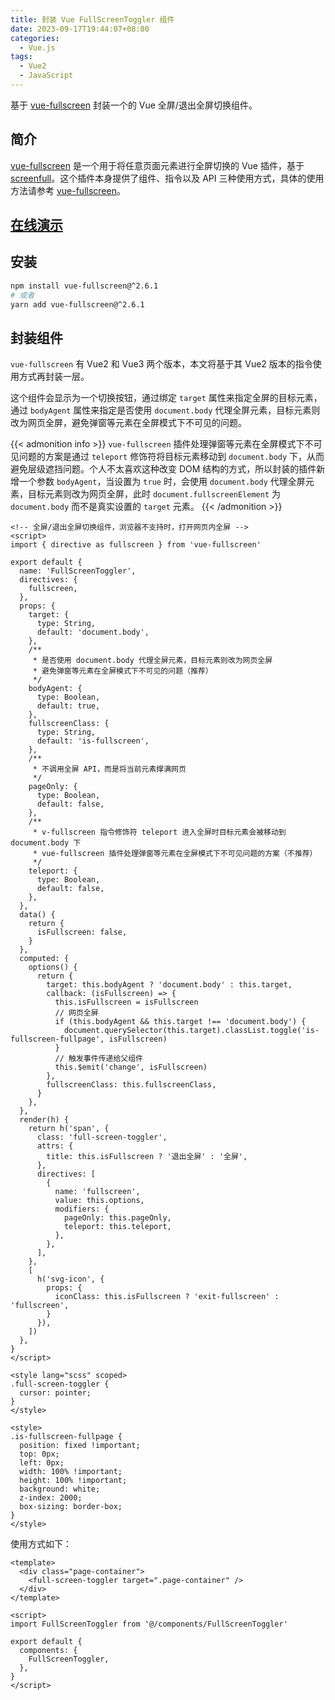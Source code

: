 ```yaml
---
title: 封装 Vue FullScreenToggler 组件
date: 2023-09-17T19:44:07+08:00
categories:
  - Vue.js
tags:
  - Vue2
  - JavaScript
---
```


基于 [vue-fullscreen](https://github.com/mirari/vue-fullscreen) 封装一个的 Vue 全屏/退出全屏切换组件。

<!--more-->

## 简介

[vue-fullscreen](https://github.com/mirari/vue-fullscreen) 是一个用于将任意页面元素进行全屏切换的 Vue 插件，基于 [screenfull](https://github.com/sindresorhus/screenfull)。这个插件本身提供了组件、指令以及 API 三种使用方式，具体的使用方法请参考 [vue-fullscreen](https://github.com/mirari/vue-fullscreen)。

## [在线演示](https://yuhanglee.github.io/vue-el-demo/#/fullscreen)

## 安装

```bash
npm install vue-fullscreen@^2.6.1
# 或者
yarn add vue-fullscreen@^2.6.1
```

## 封装组件

`vue-fullscreen` 有 Vue2 和 Vue3 两个版本，本文将基于其 Vue2 版本的指令使用方式再封装一层。

这个组件会显示为一个切换按钮，通过绑定 `target` 属性来指定全屏的目标元素，通过 `bodyAgent` 属性来指定是否使用 `document.body` 代理全屏元素，目标元素则改为网页全屏，避免弹窗等元素在全屏模式下不可见的问题。

{{< admonition info >}}
`vue-fullscreen` 插件处理弹窗等元素在全屏模式下不可见问题的方案是通过 `teleport` 修饰符将目标元素移动到 `document.body` 下，从而避免层级遮挡问题。个人不太喜欢这种改变 DOM 结构的方式，所以封装的插件新增一个参数 `bodyAgent`，当设置为 `true` 时，会使用 `document.body` 代理全屏元素，目标元素则改为网页全屏，此时 `document.fullscreenElement` 为 `document.body` 而不是真实设置的 `target` 元素。
{{< /admonition >}}

```vue {title=FullScreenToggler.vue}
<!-- 全屏/退出全屏切换组件，浏览器不支持时，打开网页内全屏 -->
<script>
import { directive as fullscreen } from 'vue-fullscreen'

export default {
  name: 'FullScreenToggler',
  directives: {
    fullscreen,
  },
  props: {
    target: {
      type: String,
      default: 'document.body',
    },
    /**
     * 是否使用 document.body 代理全屏元素，目标元素则改为网页全屏
     * 避免弹窗等元素在全屏模式下不可见的问题（推荐）
     */
    bodyAgent: {
      type: Boolean,
      default: true,
    },
    fullscreenClass: {
      type: String,
      default: 'is-fullscreen',
    },
    /**
     * 不调用全屏 API，而是将当前元素撑满网页
     */
    pageOnly: {
      type: Boolean,
      default: false,
    },
    /**
     * v-fullscreen 指令修饰符 teleport 进入全屏时目标元素会被移动到 document.body 下
     * vue-fullscreen 插件处理弹窗等元素在全屏模式下不可见问题的方案（不推荐）
     */
    teleport: {
      type: Boolean,
      default: false,
    },
  },
  data() {
    return {
      isFullscreen: false,
    }
  },
  computed: {
    options() {
      return {
        target: this.bodyAgent ? 'document.body' : this.target,
        callback: (isFullscreen) => {
          this.isFullscreen = isFullscreen
          // 网页全屏
          if (this.bodyAgent && this.target !== 'document.body') {
            document.querySelector(this.target).classList.toggle('is-fullscreen-fullpage', isFullscreen)
          }
          // 触发事件传递给父组件
          this.$emit('change', isFullscreen)
        },
        fullscreenClass: this.fullscreenClass,
      }
    },
  },
  render(h) {
    return h('span', {
      class: 'full-screen-toggler',
      attrs: {
        title: this.isFullscreen ? '退出全屏' : '全屏',
      },
      directives: [
        {
          name: 'fullscreen',
          value: this.options,
          modifiers: {
            pageOnly: this.pageOnly,
            teleport: this.teleport,
          },
        },
      ],
    },
    [
      h('svg-icon', {
        props: {
          iconClass: this.isFullscreen ? 'exit-fullscreen' : 'fullscreen',
        }
      }),
    ])
  },
}
</script>

<style lang="scss" scoped>
.full-screen-toggler {
  cursor: pointer;
}
</style>

<style>
.is-fullscreen-fullpage {
  position: fixed !important;
  top: 0px;
  left: 0px;
  width: 100% !important;
  height: 100% !important;
  background: white;
  z-index: 2000;
  box-sizing: border-box;
}
</style>
```

使用方式如下：

```vue
<template>
  <div class="page-container">
    <full-screen-toggler target=".page-container" />
  </div>
</template>

<script>
import FullScreenToggler from '@/components/FullScreenToggler'

export default {
  components: {
    FullScreenToggler,
  },
}
</script>
```
